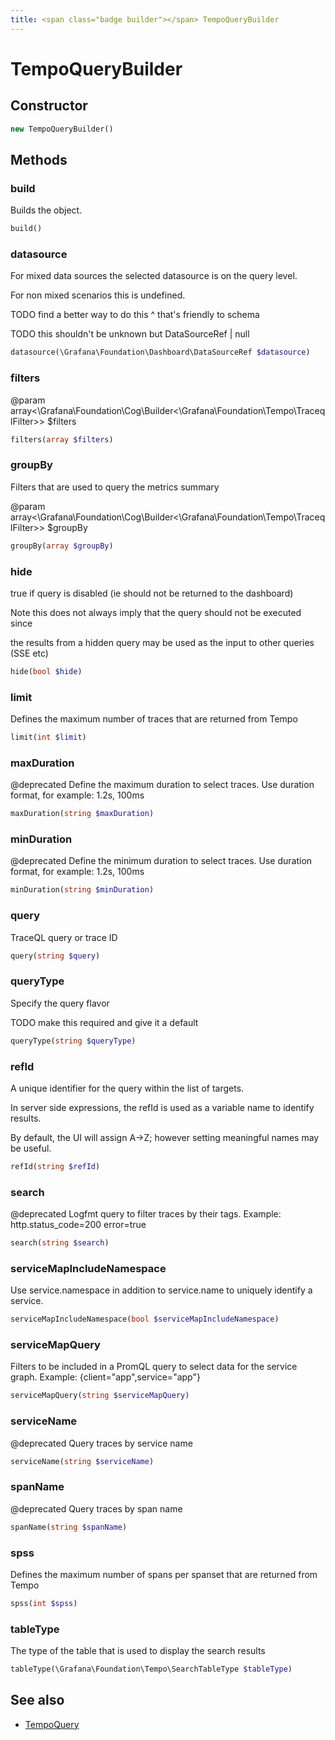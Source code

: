 ```yaml
---
title: <span class="badge builder"></span> TempoQueryBuilder
---
```

# <span class="badge builder"></span> TempoQueryBuilder

## Constructor

```php
new TempoQueryBuilder()
```
## Methods

### <span class="badge object-method"></span> build

Builds the object.

```php
build()
```

### <span class="badge object-method"></span> datasource

For mixed data sources the selected datasource is on the query level.

For non mixed scenarios this is undefined.

TODO find a better way to do this ^ that's friendly to schema

TODO this shouldn't be unknown but DataSourceRef | null

```php
datasource(\Grafana\Foundation\Dashboard\DataSourceRef $datasource)
```

### <span class="badge object-method"></span> filters

@param array<\Grafana\Foundation\Cog\Builder<\Grafana\Foundation\Tempo\TraceqlFilter>> $filters

```php
filters(array $filters)
```

### <span class="badge object-method"></span> groupBy

Filters that are used to query the metrics summary

@param array<\Grafana\Foundation\Cog\Builder<\Grafana\Foundation\Tempo\TraceqlFilter>> $groupBy

```php
groupBy(array $groupBy)
```

### <span class="badge object-method"></span> hide

true if query is disabled (ie should not be returned to the dashboard)

Note this does not always imply that the query should not be executed since

the results from a hidden query may be used as the input to other queries (SSE etc)

```php
hide(bool $hide)
```

### <span class="badge object-method"></span> limit

Defines the maximum number of traces that are returned from Tempo

```php
limit(int $limit)
```

### <span class="badge object-method"></span> maxDuration

@deprecated Define the maximum duration to select traces. Use duration format, for example: 1.2s, 100ms

```php
maxDuration(string $maxDuration)
```

### <span class="badge object-method"></span> minDuration

@deprecated Define the minimum duration to select traces. Use duration format, for example: 1.2s, 100ms

```php
minDuration(string $minDuration)
```

### <span class="badge object-method"></span> query

TraceQL query or trace ID

```php
query(string $query)
```

### <span class="badge object-method"></span> queryType

Specify the query flavor

TODO make this required and give it a default

```php
queryType(string $queryType)
```

### <span class="badge object-method"></span> refId

A unique identifier for the query within the list of targets.

In server side expressions, the refId is used as a variable name to identify results.

By default, the UI will assign A->Z; however setting meaningful names may be useful.

```php
refId(string $refId)
```

### <span class="badge object-method"></span> search

@deprecated Logfmt query to filter traces by their tags. Example: http.status_code=200 error=true

```php
search(string $search)
```

### <span class="badge object-method"></span> serviceMapIncludeNamespace

Use service.namespace in addition to service.name to uniquely identify a service.

```php
serviceMapIncludeNamespace(bool $serviceMapIncludeNamespace)
```

### <span class="badge object-method"></span> serviceMapQuery

Filters to be included in a PromQL query to select data for the service graph. Example: {client="app",service="app"}

```php
serviceMapQuery(string $serviceMapQuery)
```

### <span class="badge object-method"></span> serviceName

@deprecated Query traces by service name

```php
serviceName(string $serviceName)
```

### <span class="badge object-method"></span> spanName

@deprecated Query traces by span name

```php
spanName(string $spanName)
```

### <span class="badge object-method"></span> spss

Defines the maximum number of spans per spanset that are returned from Tempo

```php
spss(int $spss)
```

### <span class="badge object-method"></span> tableType

The type of the table that is used to display the search results

```php
tableType(\Grafana\Foundation\Tempo\SearchTableType $tableType)
```

## See also

 * <span class="badge object-type-class"></span> [TempoQuery](./object-TempoQuery.md)
